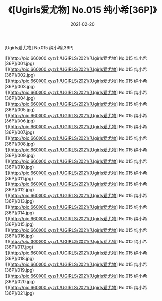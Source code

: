 ﻿---
layout: post
title:  《[Ugirls爱尤物] No.015 纯小希[36P]》
date:   2021-02-20
img: http://pic.660000.xyz/1:/UGIRLS/2021/[Ugirls爱尤物] No.015 纯小希[36P]/000.jpg
categories: [美女, 清纯, 唯美]
---

[Ugirls爱尤物] No.015 纯小希[36P]

  ![](http://pic.660000.xyz/1:/UGIRLS/2021/[Ugirls爱尤物] No.015 纯小希[36P]/001.jpg) <br> ![](http://pic.660000.xyz/1:/UGIRLS/2021/[Ugirls爱尤物] No.015 纯小希[36P]/002.jpg) <br> ![](http://pic.660000.xyz/1:/UGIRLS/2021/[Ugirls爱尤物] No.015 纯小希[36P]/003.jpg) <br> ![](http://pic.660000.xyz/1:/UGIRLS/2021/[Ugirls爱尤物] No.015 纯小希[36P]/004.jpg) <br> ![](http://pic.660000.xyz/1:/UGIRLS/2021/[Ugirls爱尤物] No.015 纯小希[36P]/005.jpg) <br> ![](http://pic.660000.xyz/1:/UGIRLS/2021/[Ugirls爱尤物] No.015 纯小希[36P]/006.jpg) <br> ![](http://pic.660000.xyz/1:/UGIRLS/2021/[Ugirls爱尤物] No.015 纯小希[36P]/007.jpg) <br> ![](http://pic.660000.xyz/1:/UGIRLS/2021/[Ugirls爱尤物] No.015 纯小希[36P]/008.jpg) <br> ![](http://pic.660000.xyz/1:/UGIRLS/2021/[Ugirls爱尤物] No.015 纯小希[36P]/009.jpg) <br> ![](http://pic.660000.xyz/1:/UGIRLS/2021/[Ugirls爱尤物] No.015 纯小希[36P]/010.jpg) <br> ![](http://pic.660000.xyz/1:/UGIRLS/2021/[Ugirls爱尤物] No.015 纯小希[36P]/011.jpg) <br> ![](http://pic.660000.xyz/1:/UGIRLS/2021/[Ugirls爱尤物] No.015 纯小希[36P]/012.jpg) <br> ![](http://pic.660000.xyz/1:/UGIRLS/2021/[Ugirls爱尤物] No.015 纯小希[36P]/013.jpg) <br> ![](http://pic.660000.xyz/1:/UGIRLS/2021/[Ugirls爱尤物] No.015 纯小希[36P]/014.jpg) <br> ![](http://pic.660000.xyz/1:/UGIRLS/2021/[Ugirls爱尤物] No.015 纯小希[36P]/015.jpg) <br> ![](http://pic.660000.xyz/1:/UGIRLS/2021/[Ugirls爱尤物] No.015 纯小希[36P]/016.jpg) <br> ![](http://pic.660000.xyz/1:/UGIRLS/2021/[Ugirls爱尤物] No.015 纯小希[36P]/017.jpg) <br> ![](http://pic.660000.xyz/1:/UGIRLS/2021/[Ugirls爱尤物] No.015 纯小希[36P]/018.jpg) <br> ![](http://pic.660000.xyz/1:/UGIRLS/2021/[Ugirls爱尤物] No.015 纯小希[36P]/019.jpg) <br> ![](http://pic.660000.xyz/1:/UGIRLS/2021/[Ugirls爱尤物] No.015 纯小希[36P]/020.jpg) <br> ![](http://pic.660000.xyz/1:/UGIRLS/2021/[Ugirls爱尤物] No.015 纯小希[36P]/021.jpg) <br>